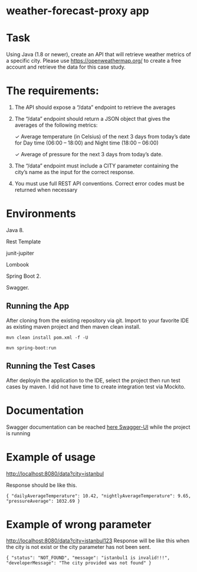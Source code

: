 # weather-forecast-proxy app

# Task

Using Java (1.8 or newer), create an API that will retrieve weather metrics of a specific city.
Please use https://openweathermap.org/ to create a free account and retrieve the data for this
case study.

#   The requirements:
1. The API should expose a “/data” endpoint to retrieve the averages

2. The “/data” endpoint should return a JSON object that gives the averages of the following metrics:
    
    ✓   Average temperature (in Celsius) of the next 3 days from today’s date for Day time (06:00 – 18:00) and Night time (18:00 – 06:00)
    
    ✓   Average of pressure for the next 3 days from today’s date.
3. The “/data” endpoint must include a CITY parameter containing the city’s name as the
input for the correct response.
4. You must use full REST API conventions. Correct error codes must be returned when
necessary

 
# Environments

Java 8.

Rest Template

junit-jupiter

Lombook

Spring Boot 2.

Swagger.

##  Running the App

After cloning from the existing repository via git. Import to your favorite IDE as existing maven project and then maven clean install. 

`mvn clean install pom.xml -f -U`

`mvn spring-boot:run`

##  Running the Test Cases

After deployin the application to the IDE, select the project then run test cases by maven. I did not have time to create integration test via Mockito.

# Documentation

Swagger documentation can be reached [here Swagger-UI](http://localhost:8080/swagger-ui.html) while the project is running 

# Example of usage 

[http://localhost:8080/data?city=istanbul](http://localhost:8080/data?city=istanbul)

Response should be like this.

`{
     "dailyAverageTemperature": 10.42,
     "nightlyAverageTemperature": 9.65,
     "pressureAverage": 1032.69
 }`

# Example of wrong parameter

[http://localhost:8080/data?city=istanbul123](http://localhost:8080/data?city=istanbul123)
Response will be like this when the city is not exist or the city parameter has not been sent.

`{
     "status": "NOT_FOUND",
     "message": "istanbul1 is invalid!!!",
     "developerMessage": "The city provided was not found"
 }`

